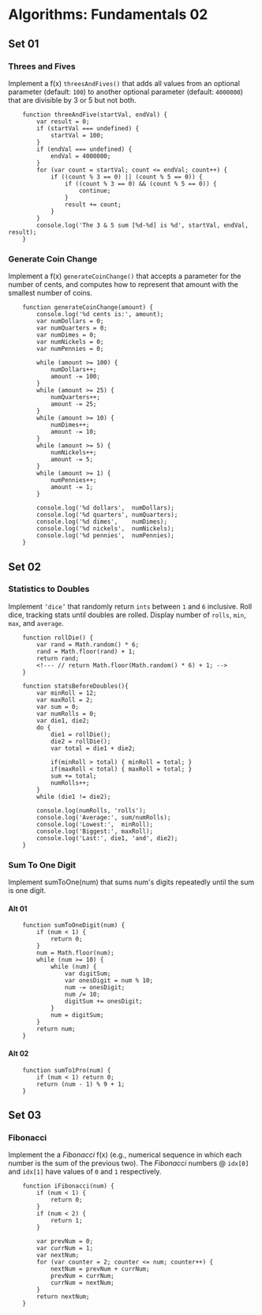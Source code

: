# Algorithms: Fundamentals 02

## Set 01

### Threes and Fives

Implement a f(x) `threesAndFives()` that adds all values from an optional parameter (default: `100`) to another optional parameter (default: `4000000`) that are divisible by 3 or 5 but not both.

```
    function threeAndFive(startVal, endVal) {
        var result = 0;
        if (startVal === undefined) {
            startVal = 100;
        }
        if (endVal === undefined) {
            endVal = 4000000;
        }
        for (var count = startVal; count <= endVal; count++) {
            if ((count % 3 == 0) || (count % 5 == 0)) {
                if ((count % 3 == 0) && (count % 5 == 0)) {
                    continue;
                }
                result += count;
            }
        }
        console.log('The 3 & 5 sum [%d-%d] is %d', startVal, endVal, result);
    }
```


### Generate Coin Change

Implement a f(x) `generateCoinChange()` that accepts a parameter for the number of cents, and computes how to represent that amount with the smallest number of coins.

<!---
// Start w/ largest, work down, e.g., dollars, quarters, dimes, nickels, pennies;
// Optimal solution uses `%` and `/`
-->

```
    function generateCoinChange(amount) {
        console.log('%d cents is:', amount);
        var numDollars = 0;
        var numQuarters = 0;
        var numDimes = 0;
        var numNickels = 0;
        var numPennies = 0;

        while (amount >= 100) {
            numDollars++;
            amount -= 100;
        }
        while (amount >= 25) {
            numQuarters++;
            amount -= 25;
        }
        while (amount >= 10) {
            numDimes++;
            amount -= 10;
        }
        while (amount >= 5) {
            numNickels++;
            amount -= 5;
        }
        while (amount >= 1) {
            numPennies++;
            amount -= 1;
        }

        console.log('%d dollars',  numDollars);
        console.log('%d quarters', numQuarters);
        console.log('%d dimes',    numDimes);
        console.log('%d nickels',  numNickels);
        console.log('%d pennies',  numPennies);
    }
```

## Set 02

### Statistics to Doubles

Implement `‘dice’` that randomly return `ints` between `1` and `6` inclusive. Roll dice, tracking stats until doubles are rolled. Display number of `rolls`, `min`, `max`, and `average`.

<!---
// Get num from 0 to "almost 1". Make it
// from 0 to "almost 6". Drop the decimal to
// make [0,1,2,3,4,5]. Add 1: [1,2,3,4,5,6]
-->

```
    function rollDie() {
        var rand = Math.random() * 6;
        rand = Math.floor(rand) + 1;
        return rand;
        <!--- // return Math.floor(Math.random() * 6) + 1; -->
    }

    function statsBeforeDoubles(){
        var minRoll = 12;
        var maxRoll = 2;
        var sum = 0;
        var numRolls = 0;
        var die1, die2;
        do {
            die1 = rollDie();
            die2 = rollDie();
            var total = die1 + die2;

            if(minRoll > total) { minRoll = total; }
            if(maxRoll < total) { maxRoll = total; }
            sum += total;
            numRolls++;
        }
        while (die1 != die2);

        console.log(numRolls, 'rolls');
        console.log('Average:', sum/numRolls);
        console.log('Lowest:',  minRoll);
        console.log('Biggest:', maxRoll);
        console.log('Last:', die1, 'and', die2);
    }
```

### Sum To One Digit

Implement sumToOne(num) that sums num's digits repeatedly until the sum is one digit.

#### Alt 01

```
    function sumToOneDigit(num) {
        if (num < 1) {
            return 0;
        }
        num = Math.floor(num);
        while (num >= 10) {
            while (num) {
                var digitSum;
                var onesDigit = num % 10;
                num -= onesDigit;
                num /= 10;
                digitSum += onesDigit;
            }
            num = digitSum;
        }
        return num;
    }
```

#### Alt 02

```
    function sumTo1Pro(num) {
        if (num < 1) return 0;
        return (num - 1) % 9 + 1;
    }
```


## Set 03

### Fibonacci

Implement the a *Fibonacci* f(x) (e.g., numerical sequence in which each number is the sum of the previous two). The *Fibonacci* numbers @ `idx[0]` and `idx[1]` have values of `0` and `1` respectively.

<!---\
//  f(x) should accept an argument of which Fibonacci number.
//  fibonacci(2) = 1, fibonacci(3) = 2, fibonacci(4) = 3, fibonacci(5) = 5, etc.;
//  passed nums w/ a fractional component are ignored;
//  passed negative nums are = to 0;
-->

```
    function iFibonacci(num) {
        if (num < 1) {
            return 0;
        }
        if (num < 2) {
            return 1;
        }

        var prevNum = 0;
        var currNum = 1;
        var nextNum;
        for (var counter = 2; counter <= num; counter++) {
            nextNum = prevNum + currNum;
            prevNum = currNum;
            currNum = nextNum;
        }
        return nextNum;
    }
```

<!---L|5-->
